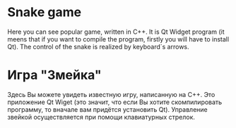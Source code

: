 # Snake game
Here you can see popular game, written in C++. It is Qt Widget program (it meens that if you want to compile the program, firstly you will have to install Qt).
The control of the snake is realized by keyboard`s arrows.

# Игра "Змейка"
Здесь Вы можете увидеть известную игру, написанную на С++. Это приложение Qt Wiget (это значит, что если Вы хотите скомпилировать программу, то вначале вам придётся установить Qt).
Управление звейкой осуществляется при помощи клавиатурных стрелок.
